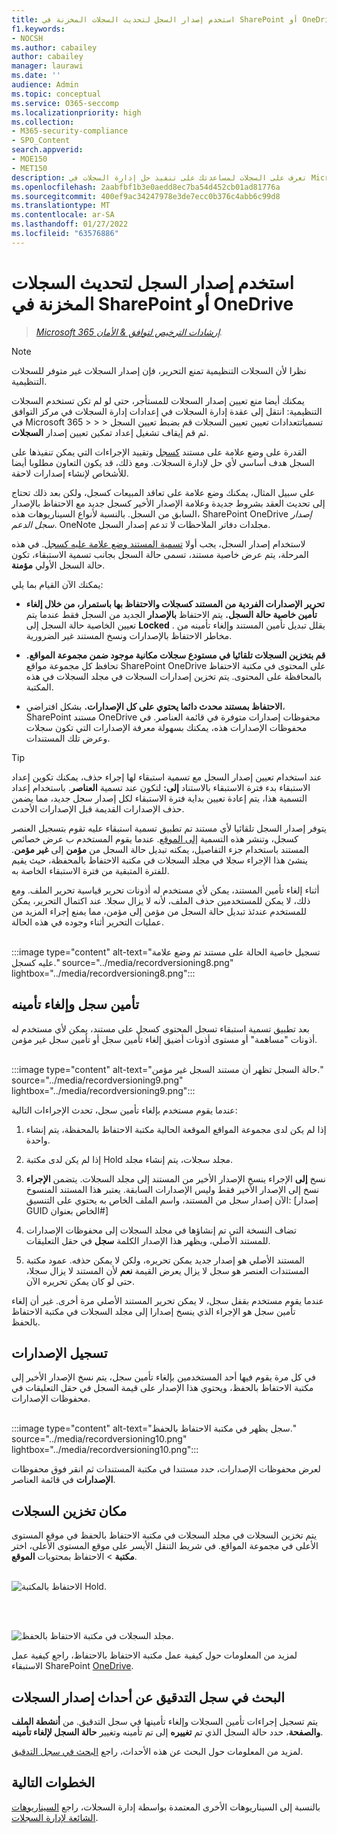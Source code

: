 ```yaml
---
title: استخدم إصدار السجل لتحديث السجلات المخزنة في SharePoint أو OneDrive
f1.keywords:
- NOCSH
ms.author: cabailey
author: cabailey
manager: laurawi
ms.date: ''
audience: Admin
ms.topic: conceptual
ms.service: O365-seccomp
ms.localizationpriority: high
ms.collection:
- M365-security-compliance
- SPO_Content
search.appverid:
- MOE150
- MET150
description: تعرف على السجلات لمساعدتك على تنفيذ حل إدارة السجلات في Microsoft 365.
ms.openlocfilehash: 2aabfbf1b3e0aedd8ec7ba54d452cb01ad81776a
ms.sourcegitcommit: 400ef9ac34247978e3de7ecc0b376c4abb6c99d8
ms.translationtype: MT
ms.contentlocale: ar-SA
ms.lasthandoff: 01/27/2022
ms.locfileid: "63576886"
---
```

# <a name="use-record-versioning-to-update-records-stored-in-sharepoint-or-onedrive"></a>استخدم إصدار السجل لتحديث السجلات المخزنة في SharePoint أو OneDrive

>*[Microsoft 365 إرشادات الترخيص لتوافق & الأمان](/office365/servicedescriptions/microsoft-365-service-descriptions/microsoft-365-tenantlevel-services-licensing-guidance/microsoft-365-security-compliance-licensing-guidance).*

> [!NOTE]
> نظرا لأن السجلات التنظيمية تمنع التحرير، فإن إصدار السجلات غير متوفر للسجلات التنظيمية.
>
> يمكنك أيضا منع تعيين إصدار السجلات للمستأجر، حتى لو لم تكن تستخدم السجلات التنظيمية: انتقل إلى عقدة إدارة السجلات في إعدادات  إدارة السجلات في مركز التوافق في Microsoft 365 >  >  >  تسمياتتعدادات تعيين تعيين السجلات قم بضبط تعيين السجل ثم قم إيقاف تشغيل إعداد تمكين تعيين إصدار **السجلات**.

القدرة على وضع علامة على مستند [كسجل](records-management.md#records) وتقييد الإجراءات التي يمكن تنفيذها على السجل هدف أساسي لأي حل لإدارة السجلات. ومع ذلك، قد يكون التعاون مطلوبا أيضا للأشخاص لإنشاء إصدارات لاحقة.

على سبيل المثال، يمكنك وضع علامة على تعاقد المبيعات كسجل، ولكن بعد ذلك تحتاج إلى تحديث العقد بشروط جديدة وعلامة الإصدار الأخير كسجل جديد مع الاحتفاظ بالإصدار السابق من السجل. بالنسبة لأنواع السيناريوهات هذه، SharePoint OneDrive *إصدار سجل الدعم*. OneNote مجلدات دفاتر الملاحظات لا تدعم إصدار السجل.

لاستخدام إصدار السجل، يجب أولا [تسمية المستند وضع علامة عليه كسجل](declare-records.md). في هذه المرحلة، يتم عرض خاصية مستند،  تسمى حالة السجل بجانب تسمية الاستبقاء، تكون حالة السجل الأولي **مؤمنة**.

يمكنك الآن القيام بما يلي:

- **تحرير الإصدارات الفردية من المستند كسجلات والاحتفاظ بها باستمرار، من خلال إلغاء تأمين خاصية حالة السجل.** يتم الاحتفاظ **بالإصدار** الجديد من السجل فقط عندما يتم تعيين الخاصية حالة السجل إلى **Locked** . يقلل تبديل تأمين المستند وإلغاء تأمينه من مخاطر الاحتفاظ بالإصدارات ونسخ المستند غير الضرورية.

- **قم بتخزين السجلات تلقائيا في مستودع سجلات مكانية موجود ضمن مجموعة المواقع.** تحافظ كل مجموعة مواقع SharePoint OneDrive على المحتوى في مكتبة الاحتفاظ بالمحافظة على المحتوى. يتم تخزين إصدارات السجلات في مجلد السجلات في هذه المكتبة.

- **الاحتفاظ بمستند محدث دائما يحتوي على كل الإصدارات.** بشكل افتراضي، SharePoint مستند OneDrive محفوظات إصدارات متوفرة في قائمة العناصر. في محفوظات الإصدارات هذه، يمكنك بسهولة معرفة الإصدارات التي تكون سجلات وعرض تلك المستندات.

> [!TIP]
> عند استخدام تعيين إصدار السجل مع تسمية استبقاء لها إجراء حذف، يمكنك تكوين إعداد الاستبقاء بدء فترة الاستبقاء بالاستناد **إلى:** لتكون عند تسمية **العناصر**. باستخدام إعداد التسمية هذا، يتم إعادة تعيين بداية فترة الاستبقاء لكل إصدار سجل جديد، مما يضمن حذف الإصدارات القديمة قبل الإصدارات الأحدث.

يتوفر إصدار السجل تلقائيا لأي مستند تم تطبيق تسمية استبقاء عليه تقوم بتسجيل العنصر كسجل، وتنشر هذه التسمية [إلى الموقع](create-apply-retention-labels.md). عندما يقوم المستخدم ب عرض خصائص المستند باستخدام جزء التفاصيل، يمكنه تبديل حالة السجل من **مؤمن** إلى **غير مؤمن**. ينشئ هذا الإجراء سجلا في مجلد السجلات في مكتبة الاحتفاظ بالمحفظة، حيث يقيم للفترة المتبقية من فترة الاستبقاء الخاصة به.

أثناء إلغاء تأمين المستند، يمكن لأي مستخدم له أذونات تحرير قياسية تحرير الملف. ومع ذلك، لا يمكن للمستخدمين حذف الملف، لأنه لا يزال سجلا. عند اكتمال التحرير، يمكن للمستخدم عندئذ تبديل حالة السجل من مؤمن إلى مؤمن، مما يمنع  إجراء المزيد من عمليات التحرير أثناء وجوده في هذه الحالة.
<br/><br/>

:::image type="content" alt-text="تسجيل خاصية الحالة على مستند تم وضع علامة عليه كسجل." source="../media/recordversioning8.png" lightbox="../media/recordversioning8.png":::

## <a name="locking-and-unlocking-a-record"></a>تأمين سجل وإلغاء تأمينه

بعد تطبيق تسمية استبقاء تسجل المحتوى كسجل على مستند، يمكن لأي مستخدم له أذونات "مساهمة" أو مستوى أذونات أضيق إلغاء تأمين سجل أو تأمين سجل غير مؤمن.
<br/><br/>

:::image type="content" alt-text="حالة السجل تظهر أن مستند السجل غير مؤمن." source="../media/recordversioning9.png" lightbox="../media/recordversioning9.png":::

عندما يقوم مستخدم بإلغاء تأمين سجل، تحدث الإجراءات التالية:

1. إذا لم يكن لدى مجموعة المواقع الموقعة الحالية مكتبة الاحتفاظ بالمحفظة، يتم إنشاء واحدة.

2. إذا لم يكن لدى مكتبة Hold مجلد سجلات، يتم إنشاء مجلد.

3. نسخ **إلى** الإجراء ينسخ الإصدار الأخير من المستند إلى مجلد السجلات. يتضمن **الإجراء** نسخ إلى الإصدار الأخير فقط وليس الإصدارات السابقة. يعتبر هذا المستند المنسوخ الآن إصدار سجل من المستند، واسم الملف الخاص به يحتوي على التنسيق: \[إصدار GUID الخاص بعنوان\#\]

4. تضاف النسخة التي تم إنشاؤها في مجلد السجلات إلى محفوظات الإصدارات للمستند الأصلي، ويظهر هذا الإصدار الكلمة **سجل** في حقل التعليقات.

5. المستند الأصلي هو إصدار جديد يمكن تحريره، ولكن لا يمكن حذفه. عمود مكتبة المستندات العنصر هو  سجل لا يزال يعرض القيمة **نعم** لأن المستند لا يزال سجلا، حتى لو كان يمكن تحريره الآن.

عندما يقوم مستخدم بقفل سجل، لا يمكن تحرير المستند الأصلي مرة أخرى. غير أن إلغاء تأمين سجل هو الإجراء الذي ينسخ إصدارا إلى مجلد السجلات في مكتبة الاحتفاظ بالحفظ.

## <a name="record-versions"></a>تسجيل الإصدارات

في كل مرة يقوم فيها أحد المستخدمين بإلغاء تأمين سجل، يتم نسخ الإصدار الأخير إلى مكتبة الاحتفاظ بالحفظ، ويحتوي هذا الإصدار على قيمة السجل في حقل  التعليقات في محفوظات  الإصدارات.
<br/><br/>

:::image type="content" alt-text="سجل يظهر في مكتبة الاحتفاظ بالحفظ." source="../media/recordversioning10.png" lightbox="../media/recordversioning10.png":::

لعرض محفوظات الإصدارات، حدد مستندا في مكتبة المستندات ثم انقر فوق محفوظات **الإصدارات** في قائمة العناصر.

## <a name="where-records-are-stored"></a>مكان تخزين السجلات

يتم تخزين السجلات في مجلد السجلات في مكتبة الاحتفاظ بالحفظ في موقع المستوى الأعلى في مجموعة المواقع. في شريط التنقل الأيسر على موقع المستوى الأعلى، اختر **مكتبة** \> الاحتفاظ بمحتويات **الموقع**.
<br/><br/>

![الاحتفاظ بالمكتبة Hold.](../media/recordversioning11.png)

<br/><br/>

![مجلد السجلات في مكتبة الاحتفاظ بالحفظ.](../media/recordversioning12.png)

لمزيد من المعلومات حول كيفية عمل مكتبة الاحتفاظ بالاحتفاظ، راجع كيفية عمل الاستبقاء SharePoint [OneDrive](retention-policies-sharepoint.md#how-retention-works-for-sharepoint-and-onedrive).

## <a name="searching-the-audit-log-for-record-versioning-events"></a>البحث في سجل التدقيق عن أحداث إصدار السجلات

يتم تسجيل إجراءات تأمين السجلات وإلغاء تأمينها في سجل التدقيق. من **أنشطة الملف والصفحة**، حدد حالة السجل الذي تم **تغييره** إلى تم تأمينه وتغيير **حالة السجل لإلغاء تأمينه**.

لمزيد من المعلومات حول البحث عن هذه الأحداث، راجع [البحث في سجل التدقيق](search-the-audit-log-in-security-and-compliance.md#file-and-page-activities).

## <a name="next-steps"></a>الخطوات التالية

بالنسبة إلى السيناريوهات الأخرى المعتمدة بواسطة إدارة السجلات، راجع [السيناريوهات الشائعة لإدارة السجلات](get-started-with-records-management.md#common-scenarios).

